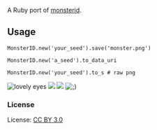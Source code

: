 A Ruby port of [monsterid](http://www.splitbrain.org/projects/monsterid).

## Usage

    MonsterID.new('your_seed').save('monster.png')

    MonsterID.new('a_seed').to_data_uri

    MonsterID.new('your_seed').to_s # raw png

![lovely eyes](https://dira/monsterid/raw/master/examples/lovely_eyes.png) ![](https://dira/monsterid/raw/master/examples/angry.png) ![](/dira/monsterid/raw/master/examples/pointy.png) ![;)](/dira/monsterid/raw/master/examples/wink.png)

### License

License: [CC BY 3.0](http://creativecommons.org/licenses/by/3.0/)
